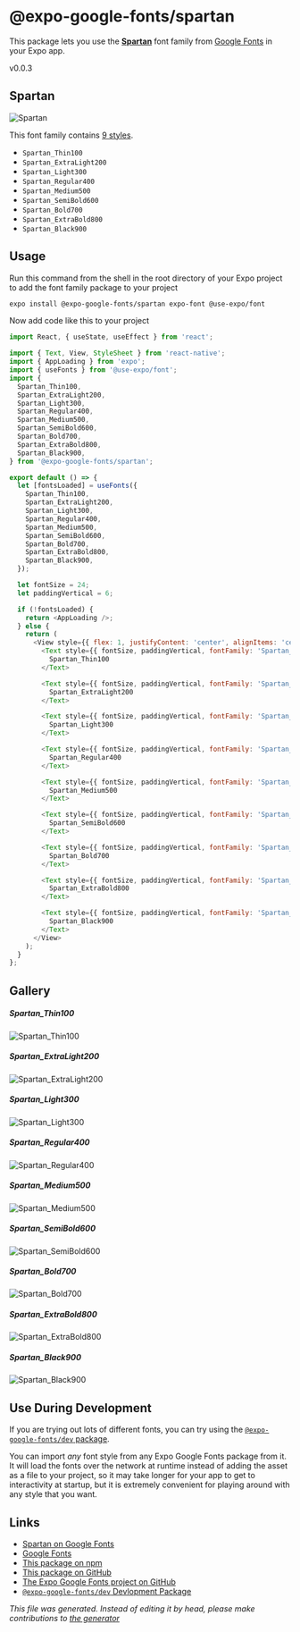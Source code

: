 # @expo-google-fonts/spartan

This package lets you use the [**Spartan**](https://fonts.google.com/specimen/Spartan) font family from [Google Fonts](https://fonts.google.com/) in your Expo app.

v0.0.3

## Spartan

![Spartan](./font-family.png)

This font family contains [9 styles](#gallery).

- `Spartan_Thin100`
- `Spartan_ExtraLight200`
- `Spartan_Light300`
- `Spartan_Regular400`
- `Spartan_Medium500`
- `Spartan_SemiBold600`
- `Spartan_Bold700`
- `Spartan_ExtraBold800`
- `Spartan_Black900`

## Usage

Run this command from the shell in the root directory of your Expo project to add the font family package to your project
```sh
expo install @expo-google-fonts/spartan expo-font @use-expo/font
```

Now add code like this to your project
```js
import React, { useState, useEffect } from 'react';

import { Text, View, StyleSheet } from 'react-native';
import { AppLoading } from 'expo';
import { useFonts } from '@use-expo/font';
import {
  Spartan_Thin100,
  Spartan_ExtraLight200,
  Spartan_Light300,
  Spartan_Regular400,
  Spartan_Medium500,
  Spartan_SemiBold600,
  Spartan_Bold700,
  Spartan_ExtraBold800,
  Spartan_Black900,
} from '@expo-google-fonts/spartan';

export default () => {
  let [fontsLoaded] = useFonts({
    Spartan_Thin100,
    Spartan_ExtraLight200,
    Spartan_Light300,
    Spartan_Regular400,
    Spartan_Medium500,
    Spartan_SemiBold600,
    Spartan_Bold700,
    Spartan_ExtraBold800,
    Spartan_Black900,
  });

  let fontSize = 24;
  let paddingVertical = 6;

  if (!fontsLoaded) {
    return <AppLoading />;
  } else {
    return (
      <View style={{ flex: 1, justifyContent: 'center', alignItems: 'center' }}>
        <Text style={{ fontSize, paddingVertical, fontFamily: 'Spartan_Thin100' }}>
          Spartan_Thin100
        </Text>

        <Text style={{ fontSize, paddingVertical, fontFamily: 'Spartan_ExtraLight200' }}>
          Spartan_ExtraLight200
        </Text>

        <Text style={{ fontSize, paddingVertical, fontFamily: 'Spartan_Light300' }}>
          Spartan_Light300
        </Text>

        <Text style={{ fontSize, paddingVertical, fontFamily: 'Spartan_Regular400' }}>
          Spartan_Regular400
        </Text>

        <Text style={{ fontSize, paddingVertical, fontFamily: 'Spartan_Medium500' }}>
          Spartan_Medium500
        </Text>

        <Text style={{ fontSize, paddingVertical, fontFamily: 'Spartan_SemiBold600' }}>
          Spartan_SemiBold600
        </Text>

        <Text style={{ fontSize, paddingVertical, fontFamily: 'Spartan_Bold700' }}>
          Spartan_Bold700
        </Text>

        <Text style={{ fontSize, paddingVertical, fontFamily: 'Spartan_ExtraBold800' }}>
          Spartan_ExtraBold800
        </Text>

        <Text style={{ fontSize, paddingVertical, fontFamily: 'Spartan_Black900' }}>
          Spartan_Black900
        </Text>
      </View>
    );
  }
};

```

## Gallery

##### Spartan_Thin100
![Spartan_Thin100](./4869cf7b66d0abcfafa64d169a39a8d60f681ae939db8334f68920cadb32601d.ttf.png)

##### Spartan_ExtraLight200
![Spartan_ExtraLight200](./46bd04dc18fcff69cd6119022da0ed080ab1f747a043ae642cd1f09687377059.ttf.png)

##### Spartan_Light300
![Spartan_Light300](./8b99bb8f62db78d7bce20b083bd51aa4f624f859741f6d6cb1377c1b4e8849d3.ttf.png)

##### Spartan_Regular400
![Spartan_Regular400](./de5f4b08f5a84e557927cdef6b4a25c339dd1d76a2011f735151de162d44a19f.ttf.png)

##### Spartan_Medium500
![Spartan_Medium500](./d105bc50e2051f3f0a3e4ffd1bc4e0dc3d766607e557c3b6f1f26795a57176b5.ttf.png)

##### Spartan_SemiBold600
![Spartan_SemiBold600](./039cfc4f464367e72a155853e5a73a28674cb54d69def7e8a9e0079070d7f515.ttf.png)

##### Spartan_Bold700
![Spartan_Bold700](./322f9c7edf2eb6257b5f37642d91307f821dff6cc6d4ee33d4629189b43b164f.ttf.png)

##### Spartan_ExtraBold800
![Spartan_ExtraBold800](./60bd60c81e7531c33b4e0734ea135bd549841147edb59355003ac9b01c5dcfdb.ttf.png)

##### Spartan_Black900
![Spartan_Black900](./4fa2cc56e1f8204b4487730ab9ea24620b0649fe9ccd37048feebd3230c02cad.ttf.png)


## Use During Development

If you are trying out lots of different fonts, you can try using the [`@expo-google-fonts/dev` package](https://github.com/expo/google-fonts/tree/master/font-packages/dev#readme).

You can import *any* font style from any Expo Google Fonts package from it. It will load the fonts
over the network at runtime instead of adding the asset as a file to your project, so it may take longer
for your app to get to interactivity at startup, but it is extremely convenient
for playing around with any style that you want.

## Links

- [Spartan on Google Fonts](https://fonts.google.com/specimen/Spartan)
- [Google Fonts](https://fonts.google.com/)
- [This package on npm](https://www.npmjs.com/package/@expo-google-fonts/spartan)
- [This package on GitHub](https://github.com/expo/google-fonts/tree/master/font-packages/spartan)
- [The Expo Google Fonts project on GitHub](https://github.com/expo/google-fonts)
- [`@expo-google-fonts/dev` Devlopment Package](https://github.com/expo/google-fonts/tree/master/font-packages/dev)


*This file was generated. Instead of editing it by head, please make contributions to [the generator](https://github.com/expo/google-fonts/tree/master/packages/generator)*
